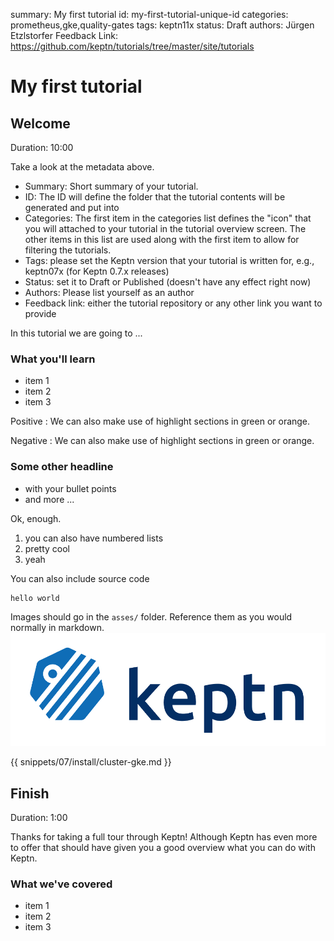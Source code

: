 summary: My first tutorial
id: my-first-tutorial-unique-id
categories: prometheus,gke,quality-gates
tags: keptn11x
status: Draft 
authors: Jürgen Etzlstorfer
Feedback Link: https://github.com/keptn/tutorials/tree/master/site/tutorials

<!-- name of your tutorial -->
# My first tutorial

<!-- heading starting with ## will create a new section. also include the estimated duration for this section to provide some guidance for the user -->
## Welcome
Duration: 10:00

Take a look at the metadata above.
- Summary: Short summary of your tutorial.
- ID: The ID will define the folder that the tutorial contents will be generated and put into
- Categories: The first item in the categories list defines the "icon" that you will attached to your tutorial in the tutorial overview screen. The other items in this list are used along with the first item to allow for filtering the tutorials.
- Tags: please set the Keptn version that your tutorial is written for, e.g., keptn07x (for Keptn 0.7.x releases)
- Status: set it to Draft or Published (doesn't have any effect right now)
- Authors: Please list yourself as an author
- Feedback link: either the tutorial repository or any other link you want to provide 

In this tutorial we are going to ...

<!-- subheadline -->
### What you'll learn

- item 1
- item 2
- item 3

Positive
: We can also make use of highlight sections in green or orange.

Negative
: We can also make use of highlight sections in green or orange.

### Some other headline

- with your bullet points
- and more ...

Ok, enough.

1. you can also have numbered lists
1. pretty cool
1. yeah

You can also include source code

```
hello world
```

Images should go in the `asses/` folder.
Reference them as you would normally in markdown.
![my keptn logo](./assets/keptn-logo.png)


<!-- include snippets here -->
{{ snippets/07/install/cluster-gke.md }}





## Finish
Duration: 1:00

Thanks for taking a full tour through Keptn!
Although Keptn has even more to offer that should have given you a good overview what you can do with Keptn.

### What we've covered

- item 1
- item 2
- item 3
